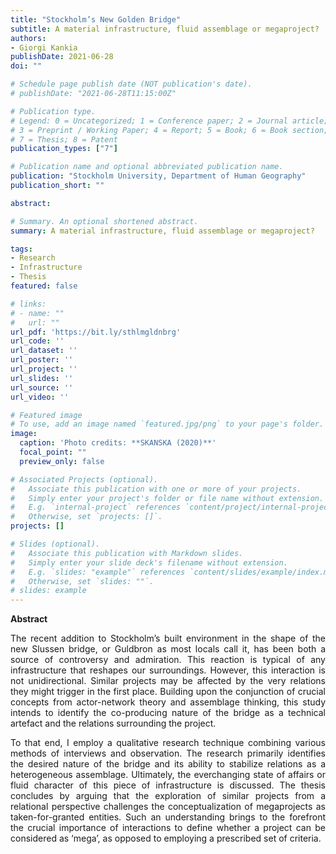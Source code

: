 ```yaml
---
title: "Stockholm’s New Golden Bridge"
subtitle: A material infrastructure, fluid assemblage or megaproject?
authors:
- Giorgi Kankia
publishDate: 2021-06-28
doi: ""

# Schedule page publish date (NOT publication's date).
# publishDate: "2021-06-28T11:15:00Z"

# Publication type.
# Legend: 0 = Uncategorized; 1 = Conference paper; 2 = Journal article;
# 3 = Preprint / Working Paper; 4 = Report; 5 = Book; 6 = Book section;
# 7 = Thesis; 8 = Patent
publication_types: ["7"]

# Publication name and optional abbreviated publication name.
publication: "Stockholm University, Department of Human Geography"
publication_short: ""

abstract:

# Summary. An optional shortened abstract.
summary: A material infrastructure, fluid assemblage or megaproject?

tags:
- Research
- Infrastructure
- Thesis
featured: false

# links:
# - name: ""
#   url: ""
url_pdf: 'https://bit.ly/sthlmgldnbrg'
url_code: ''
url_dataset: ''
url_poster: ''
url_project: ''
url_slides: ''
url_source: ''
url_video: ''

# Featured image
# To use, add an image named `featured.jpg/png` to your page's folder. 
image:
  caption: 'Photo credits: **SKANSKA (2020)**'
  focal_point: ""
  preview_only: false

# Associated Projects (optional).
#   Associate this publication with one or more of your projects.
#   Simply enter your project's folder or file name without extension.
#   E.g. `internal-project` references `content/project/internal-project/index.md`.
#   Otherwise, set `projects: []`.
projects: []

# Slides (optional).
#   Associate this publication with Markdown slides.
#   Simply enter your slide deck's filename without extension.
#   E.g. `slides: "example"` references `content/slides/example/index.md`.
#   Otherwise, set `slides: ""`.
# slides: example
---
```

**Abstract**
<p align="justify">
    The recent addition to Stockholm’s built environment in the shape of the new Slussen bridge, or Guldbron as most locals call it, has been both a source of controversy and admiration. This reaction is typical of any infrastructure that reshapes our surroundings. However, this interaction is not unidirectional. Similar projects may be affected by the very relations they might trigger in the first place. Building upon the conjunction of crucial concepts from actor-network theory and assemblage thinking, this study intends to identify the co-producing nature of the bridge as a technical artefact and the relations surrounding the project.</p>
 <p align="justify">   
    To that end, I employ a qualitative research technique combining various methods of interviews and observation. The research primarily identifies the desired nature of the bridge and its ability to stabilize relations as a heterogeneous assemblage. Ultimately, the everchanging state of affairs or fluid character of this piece of infrastructure is discussed. The thesis concludes by arguing that the exploration of similar projects from a relational perspective challenges the conceptualization of megaprojects as taken-for-granted entities. Such an understanding brings to the forefront the crucial importance of interactions to define whether a project can be considered as ‘mega’, as opposed to employing a prescribed set of criteria.
</p>